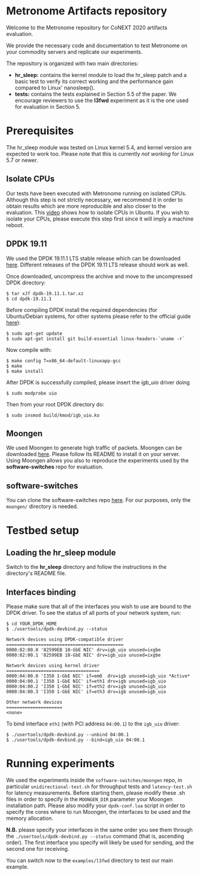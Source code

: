 # Metronome Artifacts repository
Welcome to the Metronome repository for CoNEXT 2020 artifacts evaluation.

We provide the necessary code and documentation to test Metronome on your commodity servers 
and replicate our experiments.

The repository is organized with two main directories:
* **hr_sleep:** contains the kernel module to load the hr_sleep patch and a basic test to verify its correct working and the performance gain compared to Linux' nanosleep().
*  **tests:** contains the tests explained in Section 5.5 of the paper. We encourage reviewers to use the **l3fwd** experiment as it is the one used for evaluation in Section 5. 
# Prerequisites
The hr_sleep module was tested on Linux kernel 5.4, and kernel version are expected to work too. Please note that this is currently
*not working* for Linux 5.7 or newer.
## Isolate CPUs
Our tests have been executed with Metronome running on isolated CPUs. Although this step is not strictly necessary, we recommend it in order to obtain results which are more reproducible and also closer to the evaluation. This [video](https://www.youtube.com/watch?v=FGVryuQRkOg) shows how to isolate CPUs in Ubuntu. If you wish to isolate your CPUs, please execute this step first since it will imply a machine reboot.
## DPDK 19.11
We used the DPDK 19.11.1 LTS stable release which can be downloaded [here](http://static.dpdk.org/rel/dpdk-19.11.1.tar.gz). Different releases of the DPDK 19.11 LTS release should work as well.

Once downloaded, uncompress the archive and move to the uncompressed DPDK directory:
```(bash)
$ tar xJf dpdk-19.11.1.tar.xz
$ cd dpdk-19.11.1
```
Before compiling DPDK install the required dependencies (for Ubuntu/Debian systems, for other systems please refer to the official guide [here](https://doc.dpdk.org/guides/linux_gsg/sys_reqs.html#compilation-of-the-dpdk)):
```(bash)
$ sudo apt-get update
$ sudo apt-get install git build-essential linux-headers-`uname -r`
```
Now compile with:
```(bash)
$ make config T=x86_64-default-linuxapp-gcc
$ make
$ make install
```
After DPDK is successfully compiled, please insert the *igb_uio* driver doing
```(bash)
$ sudo modprobe uio
```
Then from your root DPDK directory do:
```
$ sudo insmod build/kmod/igb_uio.ko
```
## Moongen
We used Moongen to generate high traffic of packets. Moongen can be downloaded [here](https://github.com/emmericp/MoonGen). Please follow Its README to install it on your server.
Using Moongen allows you also to reproduce the experiments used by the **software-switches** repo for evaluation.
## software-switches
You can clone the software-switches repo [here](https://github.com/ztz1989/software-switches/tree/artifacts). For our purposes, only the ```moongen/``` directory is needed.
# Testbed setup
## Loading the hr_sleep module
Switch to the **hr_sleep** directory and follow the instructions in the directory's README file.
## Interfaces binding
Please make sure that all of the interfaces you wish to use are bound to the DPDK driver.
To see the status of all ports of your network system, run:
```(bash)
$ cd YOUR_DPDK_HOME
$ ./usertools/dpdk-devbind.py --status

Network devices using DPDK-compatible driver
============================================
0000:82:00.0 '82599EB 10-GbE NIC' drv=igb_uio unused=ixgbe
0000:82:00.1 '82599EB 10-GbE NIC' drv=igb_uio unused=ixgbe

Network devices using kernel driver
===================================
0000:04:00.0 'I350 1-GbE NIC' if=em0  drv=igb unused=igb_uio *Active*
0000:04:00.1 'I350 1-GbE NIC' if=eth1 drv=igb unused=igb_uio
0000:04:00.2 'I350 1-GbE NIC' if=eth2 drv=igb unused=igb_uio
0000:04:00.3 'I350 1-GbE NIC' if=eth3 drv=igb unused=igb_uio

Other network devices
=====================
<none>
```
To bind interface ```eth1``` (with PCI address ```04:00.1```) to the ```igb_uio``` driver:
```(bash)
$ ./usertools/dpdk-devbind.py --unbind 04:00.1
$ ./usertools/dpdk-devbind.py --bind=igb_uio 04:00.1
```
# Running experiments
We used the experiments inside the ```software-switches/moongen``` repo, in particular ```unidirectional-test.sh``` for throughput tests and ```latency-test.sh``` for latency measurements. Before starting them, please modify these .sh files in order to specify in the ```MOONGEN_DIR``` parameter your Moongen installation path. Please also modify your ```dpdk-conf.lua``` script in order to specify the cores where to run Moongen, the interfaces to be used and the memory allocation.

**N.B.** please specify your interfaces in the same order you see them through the ```./usertools/dpdk-devbind.py --status``` command (that is, ascending order). The first interface you specify will likely be used for sending, and the second one for receiving.

You can switch now to the ```examples/l3fwd``` directory to test our main example.
